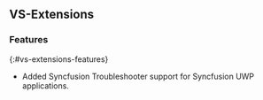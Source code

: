 ## VS-Extensions

### Features
{:#vs-extensions-features}

* Added Syncfusion Troubleshooter support for Syncfusion UWP applications.  

